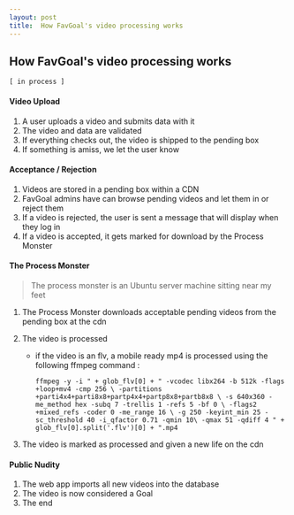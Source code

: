 ```yaml
---
layout: post
title:  How FavGoal's video processing works
---
```



## How FavGoal's video processing works
` [ in process ] `


#### Video Upload
1. A user uploads a video and submits data with it
2. The video and data are validated
3. If everything checks out, the video is shipped to the pending box
4. If something is amiss, we let the user know


#### Acceptance / Rejection
1. Videos are stored in a pending box within a CDN
2. FavGoal admins have can browse pending videos and let them in or reject them
3. If a video is rejected, the user is sent a message that will display when they log in
4. If a video is accepted, it gets marked for download by the Process Monster


#### The Process Monster
> The process monster is an Ubuntu server machine sitting near my feet

1. The Process Monster downloads acceptable pending videos from the pending box at the cdn
2. The video is processed
	+ if the video is an flv, a mobile ready mp4 is processed using the following ffmpeg command :
	          
	    ` ffmpeg -y -i " + glob_flv[0] + " -vcodec libx264 -b 512k -flags +loop+mv4 -cmp 256 \
            -partitions +parti4x4+parti8x8+partp4x4+partp8x8+partb8x8 \
        	-s 640x360 -me_method hex -subq 7 -trellis 1 -refs 5 -bf 0 \
         	-flags2 +mixed_refs -coder 0 -me_range 16 \
            -g 250 -keyint_min 25 -sc_threshold 40 -i_qfactor 0.71 -qmin 10\
         	-qmax 51 -qdiff 4 " + glob_flv[0].split('.flv')[0] + ".mp4 `
        
3. The video is marked as processed and given a new life on the cdn


#### Public Nudity
1. The web app imports all new videos into the database
2. The video is now considered a Goal
3. The end








